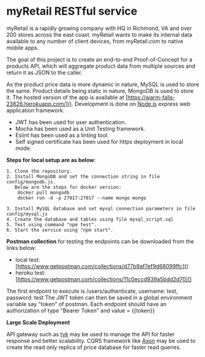 # myRetail RESTful service

myRetail is a rapidly growing company with HQ in Richmond, VA and over 200 stores across the east coast.
myRetail wants to make its internal data available to any number of client devices, from myRetail.com to native mobile apps. 

The goal of this project is to create an end-to-end Proof-of-Concept for a products API, which will aggregate product data from multiple sources and return it as JSON to the caller. 

As the product price data is more dynamic in nature, MySQL is used to store the same.
Product details being static in nature, MongoDB is used to store it. 
The hosted version of the app is available at [https://warm-falls-23626.herokuapp.com/]().
Development is done on [Node.js](https://nodejs.org/en/) express web application framework. 

* JWT has been used for user authentication. 
* Mocha has been used as a Unit Testing framework.
* Eslint has been used as a linting tool.
* Self signed certificate has been used for https deployment in local mode.

  
**Steps for local setup are as below**:
```
1. Clone the repository.
2. Install MongoDB and set the connection string in file config/mongodb.js. 
   Below are the steps for docker version:
    docker pull mongodb  
    docker run -d -p 27017:27017 --name mongo mongo  
        
3. Install MySQL database and set mysql connection parameters in file config/mysql.js
4. Create the database and tables using file mysql_script.sql
5. Test using command "npm test".
6. Start the service using "npm start".
```
  
  
**Postman collection** for testing the endpoints can be downloaded from the links below:
* local test: [https://www.getpostman.com/collections/d77b9af7ef9d68099ffc]()
* heroku test: [https://www.getpostman.com/collections/11c0eccd939a5bdd2d70]()

The first endpoint to execute is /users/authenticate, username: test, password: test
The JWT token can then be saved in a global environment variable say "token" of postman.
Each endpoint should have an authorization of type "Bearer Token" and value = {{token}}

**Large Scale Deployment**

API gateway such as [tyk](https://tyk.io/) may be used to manage the API for faster response and better scalability.
CQRS framework like [Axon](https://axoniq.io/) may be used to create the read only replica of price database for faster read queries. 

